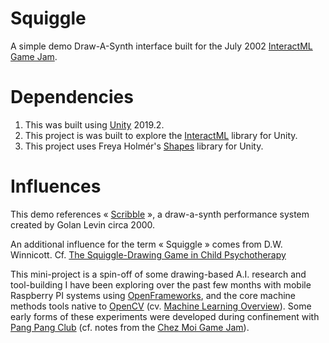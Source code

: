 # Squiggle
A simple demo Draw-A-Synth interface built for the July 2002 [InteractML Game Jam](http://interactml.com/events/iml-game-jam-july-2020.html).

# Dependencies
1. This was built using [Unity](https://unity3d.com) 2019.2.
2. This project is was built to explore the [InteractML](https://github.com/Interactml/iml-unity) library for Unity.
3. This project uses Freya Holmér's [Shapes](https://acegikmo.com/shapes/) library for Unity.

# Influences
This demo references « [Scribble](http://www.flong.com/projects/scribble/) », a draw-a-synth performance system created by Golan Levin circa 2000.

An additional influence for the term « Squiggle » comes from D.W. Winnicott. Cf. [The Squiggle-Drawing Game in Child Psychotherapy](https://pubmed.ncbi.nlm.nih.gov/7416320/)

This mini-project is a spin-off of some drawing-based A.I. research and tool-building I have been exploring over the past few months with mobile Raspberry PI systems using [OpenFrameworks](https://openframeworks.cc), and the core machine methods tools native to [OpenCV](https://opencv.org) (cv. [Machine Learning Overview](https://docs.opencv.org/master/dc/dd6/ml_intro.html)). Some early forms of these experiments were developed during confinement with [Pang Pang Club](https://pangpangclub.itch.io) (cf. notes from the [Chez Moi Game Jam](https://itch.io/c/825397/chez-moi-au-club)).